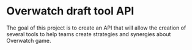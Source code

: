 # Overwatch draft tool API

The goal of this project is to create an API that will allow the creation of several tools to help teams create strategies and synergies about Overwatch game.
